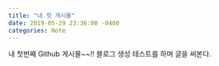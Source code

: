 ```yaml
---
title: "내 첫 게시물"
date: 2019-05-29 23:36:00 -0400
categories: Note
---
```

내 첫번째 Github 게시물~~!!
블로그 생성 테스트를 하며 글을 써본다.
